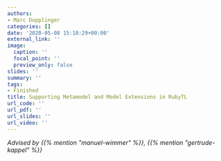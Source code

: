 ```yaml
---
authors:
- Marc Dopplinger
categories: []
date: '2020-05-08 15:18:29+00:00'
external_link: ''
image:
  caption: ''
  focal_point: ''
  preview_only: false
slides: ''
summary: ''
tags:
- Finished
title: Supporting Metamodel and Model Extensions in RubyTL
url_code: ''
url_pdf: ''
url_slides: ''
url_video: ''
---
```




*Advised by {{% mention "manuel-wimmer" %}}, {{% mention "gertrude-kappel" %}}*